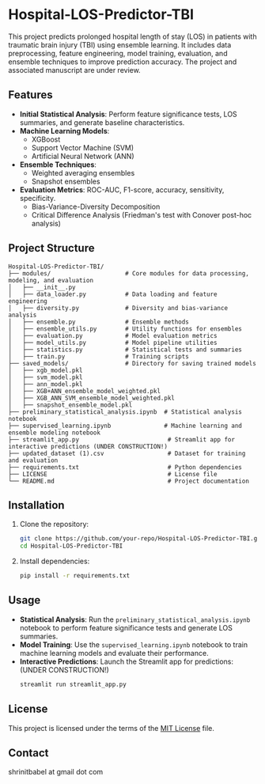 # Hospital-LOS-Predictor-TBI

This project predicts prolonged hospital length of stay (LOS) in patients with traumatic brain injury (TBI) using ensemble learning. It includes data preprocessing, feature engineering, model training, evaluation, and ensemble techniques to improve prediction accuracy. The project and associated manuscript are under review. 

## Features

- **Initial Statistical Analysis**: Perform feature significance tests, LOS summaries, and generate baseline characteristics.
- **Machine Learning Models**:
    - XGBoost
    - Support Vector Machine (SVM)
    - Artificial Neural Network (ANN)
- **Ensemble Techniques**:
    - Weighted averaging ensembles
    - Snapshot ensembles
- **Evaluation Metrics**: ROC-AUC, F1-score, accuracy, sensitivity, specificity.
    - Bias-Variance-Diversity Decomposition
    - Critical Difference Analysis (Friedman's test with Conover post-hoc analysis)

## Project Structure

```
Hospital-LOS-Predictor-TBI/
├── modules/                     # Core modules for data processing, modeling, and evaluation
│   ├── __init__.py
│   ├── data_loader.py           # Data loading and feature engineering
│   ├── diversity.py             # Diversity and bias-variance analysis
│   ├── ensemble.py              # Ensemble methods
│   ├── ensemble_utils.py        # Utility functions for ensembles
│   ├── evaluation.py            # Model evaluation metrics
│   ├── model_utils.py           # Model pipeline utilities
│   ├── statistics.py            # Statistical tests and summaries
│   ├── train.py                 # Training scripts
├── saved_models/                # Directory for saving trained models
│   ├── xgb_model.pkl
│   ├── svm_model.pkl
│   ├── ann_model.pkl
│   ├── XGB+ANN_ensemble_model_weighted.pkl
│   ├── XGB_ANN_SVM_ensemble_model_weighted.pkl
│   ├── snapshot_ensemble_model.pkl
├── preliminary_statistical_analysis.ipynb  # Statistical analysis notebook
├── supervised_learning.ipynb               # Machine learning and ensemble modeling notebook
├── streamlit_app.py                         # Streamlit app for interactive predictions (UNDER CONSTRUCTION!)
├── updated_dataset (1).csv                  # Dataset for training and evaluation
├── requirements.txt                         # Python dependencies
├── LICENSE                                  # License file
└── README.md                                # Project documentation
```

## Installation

1. Clone the repository:
     ```bash
     git clone https://github.com/your-repo/Hospital-LOS-Predictor-TBI.git
     cd Hospital-LOS-Predictor-TBI
     ```

2. Install dependencies:
     ```bash
     pip install -r requirements.txt
     ```

## Usage

- **Statistical Analysis**: Run the `preliminary_statistical_analysis.ipynb` notebook to perform feature significance tests and generate LOS summaries.
- **Model Training**: Use the `supervised_learning.ipynb` notebook to train machine learning models and evaluate their performance.
- **Interactive Predictions**: Launch the Streamlit app for predictions: (UNDER CONSTRUCTION!)
     ```bash
     streamlit run streamlit_app.py
     ```

## License

This project is licensed under the terms of the [MIT License](https://github.com/shrinitbabel/Hospital-LOS-Predictor-TBI/blob/main/LICENSE) file.

## Contact
shrinitbabel at gmail dot com



